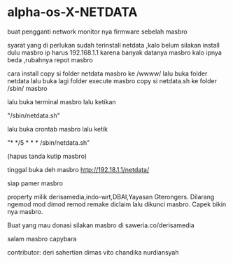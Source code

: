 # alpha-os-X-NETDATA
buat pengganti network monitor nya firmware sebelah masbro


syarat yang di perlukan
sudah terinstall netdata ,kalo belum silakan install dulu masbro
ip harus 192.168.1.1 karena banyak datanya masbro kalo ipnya beda ,rubahnya repot masbro

cara install
copy si folder netdata masbro ke /wwww/
lalu buka folder netdata lalu buka lagi folder execute masbro
copy si netdata.sh ke folder /sbin/ masbro

lalu buka terminal masbro
lalu ketikan 

"/sbin/netdata.sh"

lalu buka crontab masbro
lalu ketik 

"* */5 * * * /sbin/netdata.sh"

(hapus tanda kutip masbro)

tinggal buka deh masbro 
http://192.18.1.1/netdata/

siap pamer masbro

property milik derisamedia,indo-wrt,DBAI,Yayasan Gterongers.
Dilarang ngemod mod dimod remod remake diclaim lalu dikunci masbro. Capek bikin nya masbro.

Buat yang mau donasi silakan masbro 
di saweria.co/derisamedia

salam masbro capybara

contributor:
deri sahertian
dimas vito
chandika nurdiansyah
